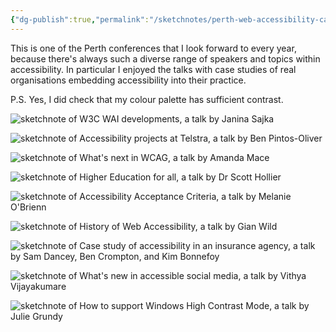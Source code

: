```yaml
---
{"dg-publish":true,"permalink":"/sketchnotes/perth-web-accessibility-camp-2023/","title":"Perth Web Accessibility Camp 2023","tags":["sketching","sketchnotes"]}
---
```



This is one of the Perth conferences that I look forward to every year, because there's always such a diverse range of speakers and topics within accessibility. In particular I enjoyed the talks with case studies of real organisations embedding accessibility into their practice.

P.S. Yes, I did check that my colour palette has sufficient contrast.

![sketchnote of W3C WAI developments, a talk by Janina Sajka](/img/user/assets/sketching/Pwac23-1.jpg)

![sketchnote of Accessibility projects at Telstra, a talk by Ben Pintos-Oliver](/img/user/assets/sketching/Pwac23-2.jpg)

![sketchnote of What's next in WCAG, a talk by Amanda Mace](/img/user/assets/sketching/Pwac23-3.jpg)

![sketchnote of Higher Education for all, a talk by Dr Scott Hollier](/img/user/assets/sketching/Pwac23-4.jpg)

![sketchnote of Accessibility Acceptance Criteria, a talk by Melanie O'Brienn](/img/user/assets/sketching/Pwac23-5.jpg)

![sketchnote of History of Web Accessibility, a talk by Gian Wild](/img/user/assets/sketching/Pwac23-6.jpg)

![sketchnote of Case study of accessibility in an insurance agency, a talk by Sam Dancey, Ben Crompton, and Kim Bonnefoy](/img/user/assets/sketching/Pwac23-7.jpg)

![sketchnote of What's new in accessible social media, a talk by Vithya Vijayakumare](/img/user/assets/sketching/Pwac23-8.jpg)

![sketchnote of How to support Windows High Contrast Mode, a talk by Julie Grundy](/img/user/assets/sketching/Pwac23-9.jpg)